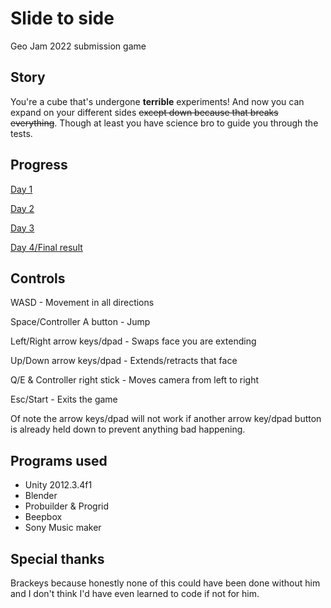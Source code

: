 # Slide to side
 Geo Jam 2022 submission game

## Story

You're a cube that's undergone **terrible** experiments! And now you can expand on your different sides ~~except down because that breaks everything~~. Though at least you have science bro to guide you through the tests.

## Progress

[Day 1](https://youtu.be/brQPDQOjsV4)

[Day 2](https://youtu.be/loI34UKAZ5Y)

[Day 3](https://youtu.be/4p3NziajTcs)

[Day 4/Final result](https://youtu.be/bocZaBeOyWE)

## Controls

WASD - Movement in all directions

Space/Controller A button - Jump

Left/Right arrow keys/dpad - Swaps face you are extending

Up/Down arrow keys/dpad - Extends/retracts that face

Q/E & Controller right stick - Moves camera from left to right

Esc/Start - Exits the game


Of note the arrow keys/dpad will not work if another arrow key/dpad button is already held down to prevent anything bad happening.

## Programs used

- Unity 2012.3.4f1
- Blender
- Probuilder & Progrid
- Beepbox
- Sony Music maker

## Special thanks

Brackeys because honestly none of this could have been done without him and I don't think I'd have even learned to code if not for him.
